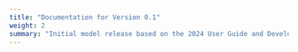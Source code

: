 ```yaml
---
title: "Documentation for Version 0.1"
weight: 2
summary: "Initial model release based on the 2024 User Guide and Development Report."
---
```

<!-- 
This is the complete user guide for **Version 0.1** of the Boston Regional STOPS model.

The articles below cover the model's configuration, inputs, outputs, and application. -->
<!-- - **[1. Introduction & Overview]({{< relref "/docs/v0.1/introduction" >}})**
- **[2. Boston Region Configuration]({{< relref "/docs/v0.1/configuration" >}})**
- **[3. Model Inputs]({{< relref "/docs/v0.1/inputs" >}})**
- **[4. Model Calibration & Outputs]({{< relref "/docs/v0.1/outputs-calibration" >}})**
- **[5. Running the Model]({{< relref "/docs/v0.1/running-the-model" >}})**
- **[6. Example Application & Forecasts]({{< relref "/docs/v0.1/example-application" >}})** -->